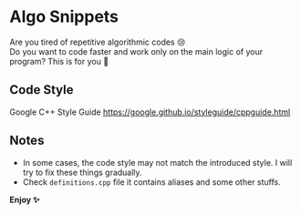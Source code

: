 # Algo Snippets
Are you tired of repetitive algorithmic codes 😢    
Do you want to code faster and work only on the main logic of your program? This is for you 🎁    

## Code Style
Google C++ Style Guide https://google.github.io/styleguide/cppguide.html

## Notes
- In some cases, the code style may not match the introduced style. I will try to fix these things gradually.
- Check `definitions.cpp` file it contains aliases and some other stuffs.

**Enjoy ✨**
